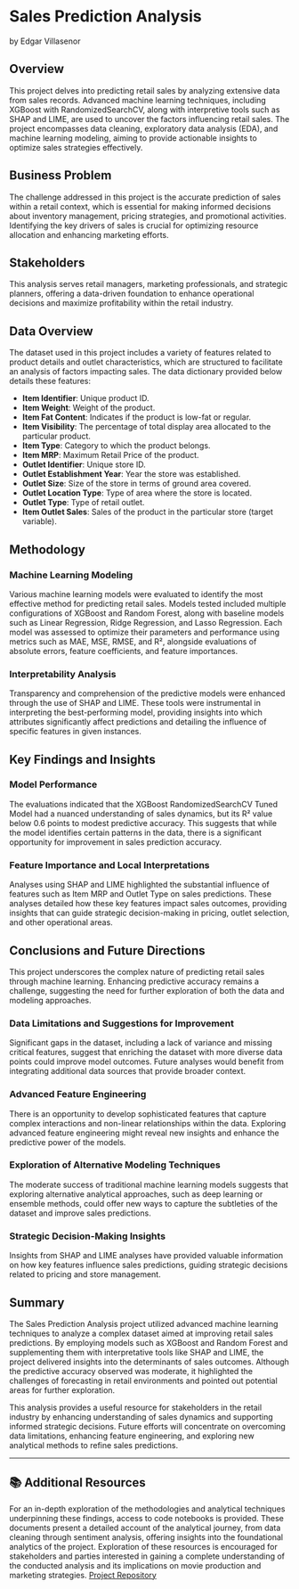 # Sales Prediction Analysis
by Edgar Villasenor

## Overview

This project delves into predicting retail sales by analyzing extensive data from sales records. Advanced machine learning techniques, including XGBoost with RandomizedSearchCV, along with interpretive tools such as SHAP and LIME, are used to uncover the factors influencing retail sales. The project encompasses data cleaning, exploratory data analysis (EDA), and machine learning modeling, aiming to provide actionable insights to optimize sales strategies effectively.

## Business Problem

The challenge addressed in this project is the accurate prediction of sales within a retail context, which is essential for making informed decisions about inventory management, pricing strategies, and promotional activities. Identifying the key drivers of sales is crucial for optimizing resource allocation and enhancing marketing efforts.

## Stakeholders

This analysis serves retail managers, marketing professionals, and strategic planners, offering a data-driven foundation to enhance operational decisions and maximize profitability within the retail industry.

## Data Overview

The dataset used in this project includes a variety of features related to product details and outlet characteristics, which are structured to facilitate an analysis of factors impacting sales. The data dictionary provided below details these features:

- **Item Identifier**: Unique product ID.
- **Item Weight**: Weight of the product.
- **Item Fat Content**: Indicates if the product is low-fat or regular.
- **Item Visibility**: The percentage of total display area allocated to the particular product.
- **Item Type**: Category to which the product belongs.
- **Item MRP**: Maximum Retail Price of the product.
- **Outlet Identifier**: Unique store ID.
- **Outlet Establishment Year**: Year the store was established.
- **Outlet Size**: Size of the store in terms of ground area covered.
- **Outlet Location Type**: Type of area where the store is located.
- **Outlet Type**: Type of retail outlet.
- **Item Outlet Sales**: Sales of the product in the particular store (target variable).

## Methodology

### Machine Learning Modeling
Various machine learning models were evaluated to identify the most effective method for predicting retail sales. Models tested included multiple configurations of XGBoost and Random Forest, along with baseline models such as Linear Regression, Ridge Regression, and Lasso Regression. Each model was assessed to optimize their parameters and performance using metrics such as MAE, MSE, RMSE, and R², alongside evaluations of absolute errors, feature coefficients, and feature importances.

### Interpretability Analysis
Transparency and comprehension of the predictive models were enhanced through the use of SHAP and LIME. These tools were instrumental in interpreting the best-performing model, providing insights into which attributes significantly affect predictions and detailing the influence of specific features in given instances.

## Key Findings and Insights

### Model Performance
The evaluations indicated that the XGBoost RandomizedSearchCV Tuned Model had a nuanced understanding of sales dynamics, but its R² value below 0.6 points to modest predictive accuracy. This suggests that while the model identifies certain patterns in the data, there is a significant opportunity for improvement in sales prediction accuracy.

### Feature Importance and Local Interpretations
Analyses using SHAP and LIME highlighted the substantial influence of features such as Item MRP and Outlet Type on sales predictions. These analyses detailed how these key features impact sales outcomes, providing insights that can guide strategic decision-making in pricing, outlet selection, and other operational areas.

## Conclusions and Future Directions

This project underscores the complex nature of predicting retail sales through machine learning. Enhancing predictive accuracy remains a challenge, suggesting the need for further exploration of both the data and modeling approaches.

### Data Limitations and Suggestions for Improvement
Significant gaps in the dataset, including a lack of variance and missing critical features, suggest that enriching the dataset with more diverse data points could improve model outcomes. Future analyses would benefit from integrating additional data sources that provide broader context.

### Advanced Feature Engineering
There is an opportunity to develop sophisticated features that capture complex interactions and non-linear relationships within the data. Exploring advanced feature engineering might reveal new insights and enhance the predictive power of the models.

### Exploration of Alternative Modeling Techniques
The moderate success of traditional machine learning models suggests that exploring alternative analytical approaches, such as deep learning or ensemble methods, could offer new ways to capture the subtleties of the dataset and improve sales predictions.

### Strategic Decision-Making Insights
Insights from SHAP and LIME analyses have provided valuable information on how key features influence sales predictions, guiding strategic decisions related to pricing and store management.

## Summary

The Sales Prediction Analysis project utilized advanced machine learning techniques to analyze a complex dataset aimed at improving retail sales predictions. By employing models such as XGBoost and Random Forest and supplementing them with interpretative tools like SHAP and LIME, the project delivered insights into the determinants of sales outcomes. Although the predictive accuracy observed was moderate, it highlighted the challenges of forecasting in retail environments and pointed out potential areas for further exploration.

This analysis provides a useful resource for stakeholders in the retail industry by enhancing understanding of sales dynamics and supporting informed strategic decisions. Future efforts will concentrate on overcoming data limitations, enhancing feature engineering, and exploring new analytical methods to refine sales predictions.


***

## :books: Additional Resources

For an in-depth exploration of the methodologies and analytical techniques underpinning these findings, access to code notebooks is provided. These documents present a detailed account of the analytical journey, from data cleaning through sentiment analysis, offering insights into the foundational analytics of the project. Exploration of these resources is encouraged for stakeholders and parties interested in gaining a complete understanding of the conducted analysis and its implications on movie production and marketing strategies. [Project Repository](https://edgar-villasenor-imdb-movie-analysis.streamlit.app/Contact)